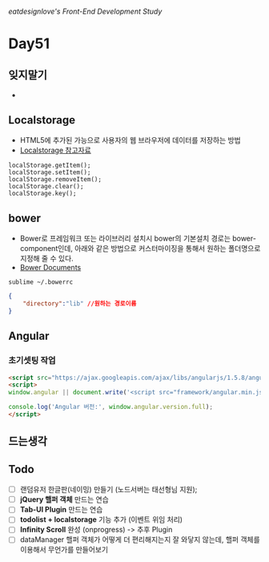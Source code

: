 ###### eatdesignlove's Front-End Development Study

# Day51

## 잊지말기
- 

## Localstorage
- HTML5에 추가된 가능으로 사용자의 웹 브라우저에 데이터를 저장하는 방법
- [Localstorage 참고자료](http://m.mkexdev.net/111)

```
localStorage.getItem();
localStorage.setItem();
localStorage.removeItem();
localStorage.clear();
localStorage.key();
```

## bower

- Bower로 프레임워크 또는 라이브러리 설치시 bower의 기본설치 경로는 bower-component인데, 아래와 같은 방법으로 커스터마이징을 통해서 원하는 폴더명으로 지정해 줄 수 있다.
- [Bower Documents](https://bower.io/docs/config/)

```console.
sublime ~/.bowerrc
```

```json
{
    "directory":"lib" //원하는 경로이름
}
```

## Angular

### 초기셋팅 작업

```html
<script src="https://ajax.googleapis.com/ajax/libs/angularjs/1.5.8/angular.min.js"></script>
<script>
window.angular || document.write('<script src="framework/angular.min.js"><\/script>');

console.log('Angular 버전:', window.angular.version.full); 
</script>
```

## 드는생각


## Todo
- [ ] 랜덤유저 한글판(네이밍) 만들기 (노드서버는 태선형님 지원);
- [ ] **jQuery 핼퍼 객체** 만드는 연습
- [ ] **Tab-UI Plugin** 만드는 연습
- [ ] **todolist + localstorage** 기능 추가 (이벤트 위임 처리)
- [ ] **Infinity Scroll** 완성 (onprogress) -> 추후 Plugin
- [ ] dataManager 핼퍼 객체가 어떻게 더 편리해지는지 잘 와닿지 않는데, 핼퍼 객체를 이용해서 무언가를 만들어보기
